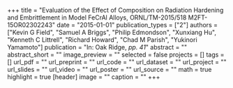 +++
title = "Evaluation of the Effect of Composition on Radiation Hardening and Embrittlement in Model FeCrAl Alloys, ORNL/TM-2015/518 M2FT-15OR02302243"
date = "2015-01-01"
publication_types = ["2"]
authors = ["Kevin G Field", "Samuel A Briggs", "Philip Edmondson", "Xunxiang Hu", "Kenneth C Littrell", "Richard Howard", "Chad M Parish", "Yukinori Yamamoto"]
publication = "In: Oak Ridge, _pp. 41_"
abstract = ""
abstract_short = ""
image_preview = ""
selected = false
projects = []
tags = []
url_pdf = ""
url_preprint = ""
url_code = ""
url_dataset = ""
url_project = ""
url_slides = ""
url_video = ""
url_poster = ""
url_source = ""
math = true
highlight = true
[header]
image = ""
caption = ""
+++
